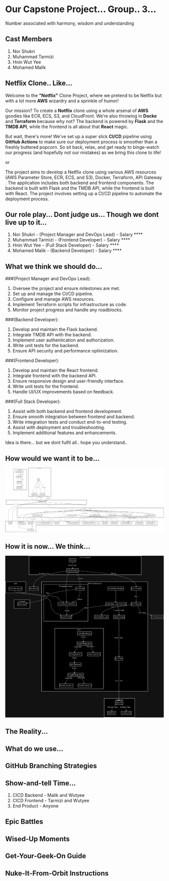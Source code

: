 # Our Capstone Project... Group.. 3...

Number associated with harmony, wisdom and understanding

## Cast Members

1. Nor Shukri
2. Muhammad Tarmizi
3. Hnin Wut Yee
4. Mohamed Malik

## Netflix Clone.. Like...

Welcome to the **"Notflix"** Clone Project, where we pretend to be Netflix but with a lot more **AWS** wizardry and a sprinkle of humor!

Our mission? To create a **Notflix** clone using a whole arsenal of **AWS** goodies like ECR, ECS, S3, and CloudFront. We’re also throwing in **Docke** and **Terraform** because why not? The backend is powered by **Flask** and the **TMDB API**, while the frontend is all about that **React** magic.

But wait, there's more! We've set up a super slick **CI/CD** pipeline using **GitHub Actions** to make sure our deployment process is smoother than a freshly buttered popcorn. So sit back, relax, and get ready to binge-watch our progress (and hopefully not our mistakes) as we bring this clone to life!

or

The project aims to develop a Netflix clone using various AWS resources (AWS Parameter Store, ECR, ECS, and S3), Docker, Terraform, API Gateway . The application includes both backend and frontend components. The backend is built with Flask and the TMDB API, while the frontend is built with React. The project involves setting up a CI/CD pipeline to automate the deployment process.


## Our role play... Dont judge us... Though we dont live up to it...
1. Nor Shukri - (Project Manager and DevOps Lead) - Salary ****
2. Muhammad Tarmizi - (Frontend Developer) - Salary ****
3. Hnin Wut Yee - (Full Stack Developer) - Salary ****
4. Mohamed Malik - (Backend Developer) - Salary ****

## What we think we should do...
###(Project Manager and DevOps Lead):
1. Oversee the project and ensure milestones are met.
2. Set up and manage the CI/CD pipeline.
3. Configure and manage AWS resources.
4. Implement Terraform scripts for infrastructure as code.
5. Monitor project progress and handle any roadblocks.

###(Backend Developer):
1. Develop and maintain the Flask backend.
2. Integrate TMDB API with the backend.
3. Implement user authentication and authorization.
4. Write unit tests for the backend.
5. Ensure API security and performance optimization.

###(Frontend Developer):
1. Develop and maintain the React frontend.
2. Integrate frontend with the backend API.
3. Ensure responsive design and user-friendly interface.
4. Write unit tests for the frontend.
5. Handle UI/UX improvements based on feedback.

###(Full Stack Developer):
1. Assist with both backend and frontend development.
2. Ensure smooth integration between frontend and backend.
3. Write integration tests and conduct end-to-end testing.
4. Assist with deployment and troubleshooting.
5. Implement additional features and enhancements.

Idea is there... but we dont fulfil all.. hope you understand..

## How would we want it to be...
![alt text](infrastructure/diagrams/Diagram1.png)

## How it is now... We think...
![alt text](infrastructure/diagrams/Diagram2.png)

## The Reality...

## What do we use...


## GitHub Branching Strategies

## Show-and-tell Time...
1. CICD Backend - Malik and Wutyee
2. CICD Frontend - Tarmizi and Wutyee
3. End Product - Anyone

## Epic Battles

## Wised-Up Moments

## Get-Your-Geek-On Guide

## Nuke-It-From-Orbit Instructions

